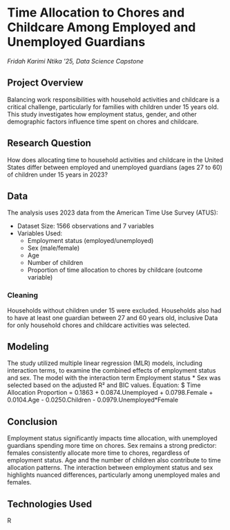# Time Allocation to Chores and Childcare Among Employed and Unemployed Guardians
_Fridah Karimi Ntika '25, Data Science Capstone_

## Project Overview
Balancing work responsibilities with household activities and childcare is a critical challenge, particularly for families with children under 15 years old. This study investigates how employment status, gender, and other demographic factors influence time spent on chores and childcare.

## Research Question
How does allocating time to household activities and childcare in the United States differ between employed and unemployed guardians (ages 27 to 60) of children under 15 years in 2023?

## Data
The analysis uses 2023 data from the American Time Use Survey (ATUS):
* Dataset Size: 1566 observations and 7 variables
* Variables Used:
  * Employment status (employed/unemployed)
  * Sex (male/female)
  * Age
  * Number of children
  * Proportion of time allocation to chores by childcare (outcome variable)

### Cleaning
Households without children under 15 were excluded.
Households also had to have at least one guardian between 27 and 60 years old, inclusive
Data for only household chores and childcare activities was selected.

## Modeling
The study utilized multiple linear regression (MLR) models, including interaction terms, to examine the combined effects of employment status and sex.
The model with the interaction term Employment status * Sex was selected based on the adjusted R² and BIC values.
Equation:
$ Time Allocation Proportion = 0.1863 + 0.0874.Unemployed + 0.0798.Female + 0.0104.Age - 0.0250.Children - 0.0979.Unemployed*Female
## Conclusion
Employment status significantly impacts time allocation, with unemployed guardians spending more time on chores.
Sex remains a strong predictor: females consistently allocate more time to chores, regardless of employment status.
Age and the number of children also contribute to time allocation patterns.
The interaction between employment status and sex highlights nuanced differences, particularly among unemployed males and females.

## Technologies Used
R
